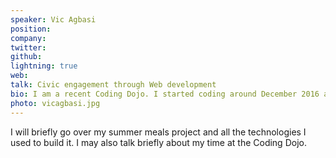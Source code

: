 ```yaml
---
speaker: Vic Agbasi
position:
company:
twitter:
github:
lightning: true
web:
talk: Civic engagement through Web development
bio: I am a recent Coding Dojo. I started coding around December 2016 and decided I wanted to pursue a career in development a few months later.
photo: vicagbasi.jpg
---
```

I will briefly go over my summer meals project and all the technologies I used to build it. I may also talk briefly about my time at the Coding Dojo.
